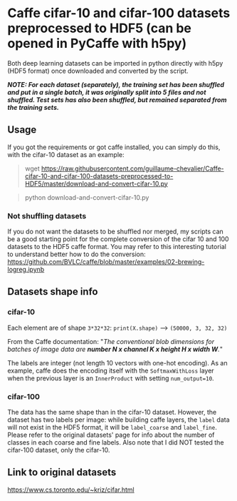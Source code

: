 # Caffe cifar-10 and cifar-100 datasets preprocessed to HDF5 (can be opened in PyCaffe with h5py)
Both deep learning datasets can be imported in python directly with h5py (HDF5 format) once downloaded and converted by the script.

***NOTE: For each dataset (separately), the training set has been shuffled and put in a single batch, it was originally split into 5 files and not shuffled. Test sets has also been shuffled, but remained separated from the training sets.***


## Usage

If you got the requirements or got caffe installed, you can simply do this, with the cifar-10 dataset as an example:

>wget https://raw.githubusercontent.com/guillaume-chevalier/Caffe-cifar-10-and-cifar-100-datasets-preprocessed-to-HDF5/master/download-and-convert-cifar-10.py

>python download-and-convert-cifar-10.py

### Not shuffling datasets
If you do not want the datasets to be shuffled nor merged, my scripts can be a good starting point for the complete conversion of the cifar 10 and 100 datasets to the HDF5 caffe format. You may refer to this interesting tutorial to understand better how to do the conversion: https://github.com/BVLC/caffe/blob/master/examples/02-brewing-logreg.ipynb


## Datasets shape info

### cifar-10
Each element are of shape `3*32*32`:
`print(X.shape)` --> `(50000, 3, 32, 32)`

From the Caffe documentation:
"*The conventional blob dimensions for batches of image data are **number N x channel K x height H x width W**.*"

The labels are integer (not length 10 vectors with one-hot encoding). As an example, caffe does the encoding itself with the `SoftmaxWithLoss` layer when the previous layer is an `InnerProduct` with setting `num_output=10`.

### cifar-100
The data has the same shape than in the cifar-10 dataset. However, the dataset has two labels per image: while building caffe layers, the `label` data will not exist in the HDF5 format, it will be `label_coarse` and `label_fine`. Please refer to the original datasets' page for info about the number of classes in each coarse and fine labels. Also note that I did NOT tested the cifar-100 dataset, only the cifar-10.

## Link to original datasets
https://www.cs.toronto.edu/~kriz/cifar.html

